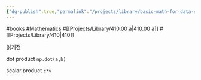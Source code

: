 ```yaml
---
{"dg-publish":true,"permalink":"/projects/library/basic-math-for-data-science-with-python/","noteIcon":"0","created":"2024-01-06T23:39:53.130+09:00","updated":"2024-01-21T16:32:59.368+09:00"}
---
```


#books #Mathematics #[[Projects/Library/410.00 a\|410.00 a]] #[[Projects/Library/410\|410]] 


읽기전






dot product
`np.dot(a,b)`

scalar product
`c*v`



